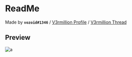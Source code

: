 # ReadMe
Made by **`vozoid#1346`** / [V3rmillion Profile](https://v3rmillion.net/member.php?action=profile&uid=485232) / [V3rmillion Thread](https://v3rmillion.net/showthread.php?tid=1170503)

## Preview
![a](https://cdn.discordapp.com/attachments/929732438396133377/980001375800950815/unknown.png)
